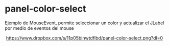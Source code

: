 # panel-color-select
Ejemplo de MouseEvent, permite seleccionar un color y actualizar el JLabel por medio de eventos del mouse

  <img> https://www.dropbox.com/s/11p05binwtdflbd/panel-color-select.png?dl=0 </img>
  
